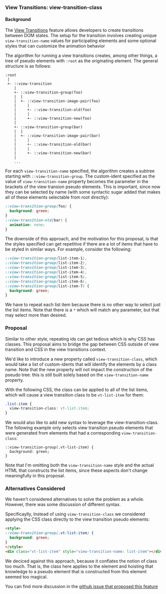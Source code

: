 ### View Transitions: view-transition-class

#### Background

The [View Transitions](https://drafts.csswg.org/css-view-transitions-1/) feature
allows developers to create transitions between DOM states. The setup for the
transition involves creating unique `view-transition-name` values for
participating elements and some optional styles that can customize the animation
behavior

The algorithm for running a view transitions creates, among other things, a tree
of pseudo elements with `:root` as the originating element. The general
structure is as follows:

```
:root
 |
 +- ::view-transition
    |
    +- ::view-transition-group(foo)
    |  |
    |  +- ::view-transition-image-pair(foo)
    |     |
    |     +- ::view-transition-old(foo)
    |     |
    |     +- ::view-transition-new(foo)
    |
    +- ::view-transition-group(bar)
    |  |
    |  +- ::view-transition-image-pair(bar)
    |     |
    |     +- ::view-transition-old(bar)
    |     |
    |     +- ::view-transition-new(bar)
    |
    ...
```
 
For each `view-transition-name` specified, the algorithm creates a subtree
starting with `::view-transition-group`. The custom-ident specified as the value
of `view-transition-name` property becomes the parameter in the brackets of the
view transion pseudo elements. This is important, since now they can be selected
by name (with some syntactic sugar added that makes all of these elements
selectable from root directly):

```css
::view-transition-group(foo) {
  background: green;
}
::view-transition-old(bar) {
  animation: none;
}
```

The downside of this approach, and the motivation for this proposal, is that the
styles specified can get repetitive if there are a lot of items that have to be
styled in similar ways. For example, consider the following:

```css
::view-transition-group(list-item-1),
::view-transition-group(list-item-2),
::view-transition-group(list-item-3),
::view-transition-group(list-item-4),
::view-transition-group(list-item-5),
::view-transition-group(list-item-6),
::view-transition-group(list-item-7) {
  background: green;
}
```

We have to repeat each list item because there is no other way to select just
the list items. Note that there is a `*` which will match any parameter, but
that may select more than desired.


### Proposal

Similar to other style, repeating ids can get tedious which is why CSS has
classes. This proposal aims to bridge the gap between CSS outside of view
transition and CSS in the view transitions context.

We'd like to introduce a new property called `view-transition-class`, which
would take a list of custom-idents that will identify the elements by a class
name. Note that the new property will not impact the construction of the pseudo
tree: this is still built solely based on the `view-transition-name` property.

With the following CSS, the class can be applied to all of the list items, which
will cause a view transition class to be `vt-list-item` for them:
```css
.list-item {
  view-transition-class: vt-list-item;
}
```

We would also like to add new syntax to leverage the view-transition-class. The
following example only selects view transition pseudo elements that were
generated from elements that had a corresponding `view-transition-class`:

```
::view-transition-group(.vt-list-item) {
  background: green;
}
```

Note that I'm omitting both the `view-transition-name` style and the actual HTML
that constructs the list items, since these aspects don't change meaningfully in
this proposal.

### Alternatives Considered

We haven't considered alternatives to solve the problem as a whole. However,
there was some discussion of different syntax.

Specificaylly, Instead of using `view-transition-class` we considered applying
the CSS class directly to the view transition pseudo elements:

```html
<style>
::view-transition-group(.vt-list-item) {
  background: green;
}
</style>
<div class="vt-list-item" style="view-transition-name: list-item"></div>
```

We deciced against this approach, because it conflates the notion of class too
much. That is, the class here applies to the element and hoisting that knowledge
to a pseudo element that is constructed from this element seemed too magical.

You can find more discussion in the [github issue that proposed this
feature](https://github.com/w3c/csswg-drafts/issues/8319)
